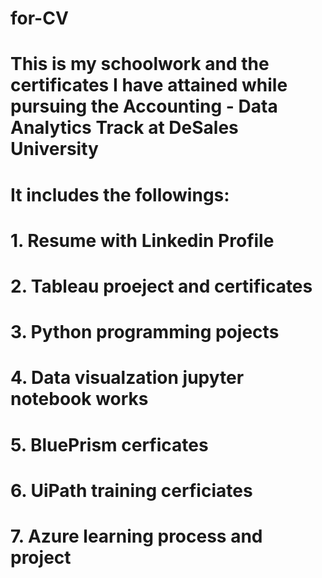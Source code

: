 # for-CV
# This is my schoolwork and the certificates I have attained while pursuing the Accounting - Data Analytics Track at DeSales University
# It includes the followings:
# 1. Resume with Linkedin Profile
# 2. Tableau proeject and certificates
# 3. Python programming pojects
# 4. Data visualzation jupyter notebook works
# 5. BluePrism cerficates
# 6. UiPath training cerficiates
# 7. Azure learning process and project

